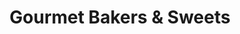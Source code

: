 ---
title: "Gourmet Bakers & Sweets"
url: /lahore/gourmet-bakers-and-sweets-ghalib-road/
shop: bakery
---